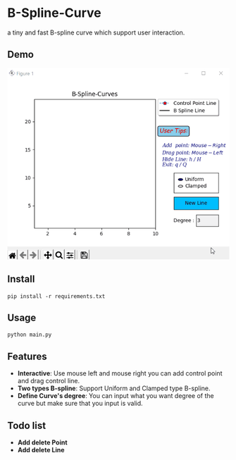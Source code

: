 # B-Spline-Curve
a tiny and fast B-spline curve  which support user  interaction.
## Demo
![demo](./Demo/demo.gif)
## Install
    pip install -r requirements.txt
## Usage
    python main.py
## Features
* **Interactive**: Use mouse left and mouse right you can add control point and drag control line.
* **Two types B-spline**: Support Uniform and Clamped type B-spline.
* **Define Curve's degree**: You can input what you want degree of the curve but make sure that you input is valid.

## Todo list
* **Add delete Point**
* **Add delete Line**